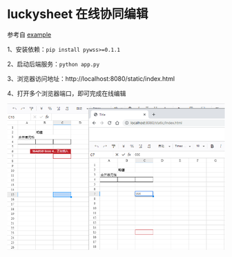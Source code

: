 # luckysheet 在线协同编辑

参考自 [example](https://github.com/czasg/Pywss/tree/master/examples/0.1.1/luckysheet)

1、安装依赖：`pip install pywss>=0.1.1`

2、启动后端服务：`python app.py`

3、浏览器访问地址：http://localhost:8080/static/index.html

4、打开多个浏览器端口，即可完成在线编辑

![](./image/image1.png)